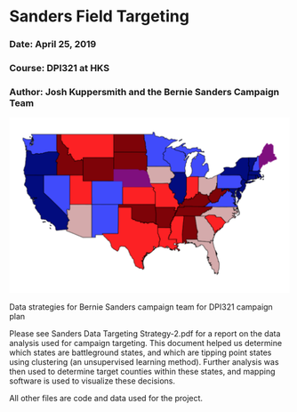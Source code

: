 # Sanders Field Targeting
### Date: April 25, 2019
### Course: DPI321 at HKS
### Author: Josh Kuppersmith and the Bernie Sanders Campaign Team

![Alt text](map.png?raw=true "Title")

Data strategies for Bernie Sanders campaign team for DPI321 campaign plan

Please see Sanders Data Targeting Strategy-2.pdf for a report on the data analysis used for campaign targeting. This document helped us determine which states are battleground states, and which are tipping point states using clustering (an unsupervised learning method). Further analysis was then used to determine target counties within these states, and mapping software is used to visualize these decisions. 

All other files are code and data used for the project. 

